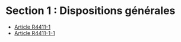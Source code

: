 #  Section 1 : Dispositions générales

* [Article R4411-1](./LEGIARTI000025739654.md)
* [Article R4411-1-1](./LEGIARTI000030680362.md)

